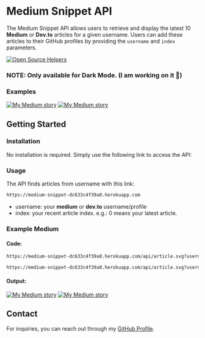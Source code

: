

# Medium Snippet API

The Medium Snippet API allows users to retrieve and display the latest 10 **Medium** or **Dev.to** articles for a given username. Users can add these articles to their GitHub profiles by providing the `username` and `index` parameters.

[![Open Source Helpers](https://www.codetriage.com/codescaptain/rails-medium-snippet/badges/users.svg)](https://www.codetriage.com/codescaptain/rails-medium-snippet)

### NOTE: Only available for  Dark Mode. (I am working on it 🫡)


### Examples

[![My Medium story](https://medium-snippet-dc633c4f39a0.herokuapp.com/api/article.svg?username=@codescaptain&index=0&source=medium)](#)
[![My Medium story](https://medium-snippet-dc633c4f39a0.herokuapp.com/api/article.svg?username=@codescaptain&index=0&source=dev_to)](#)

## Getting Started

### Installation
No installation is required. Simply use the following link to access the API:

### Usage
The API finds articles from username with this link:

```html
https://medium-snippet-dc633c4f39a0.herokuapp.com
```

- username: your **medium** or **dev.to** username/profile
- index: your recent article index. e.g.: 0 means your latest article.

### Example Medium

#### Code:

```html
https://medium-snippet-dc633c4f39a0.herokuapp.com/api/article.svg?username=@codescaptain&index=1&source=medium

https://medium-snippet-dc633c4f39a0.herokuapp.com/api/article.svg?username=@codescaptain&index=0&source=dev_to
```
#### Output:
[![My Medium story](https://medium-snippet-dc633c4f39a0.herokuapp.com/api/article.svg?username=@codescaptain&index=1&source=medium)](#)
[![My Medium story](https://medium-snippet-dc633c4f39a0.herokuapp.com/api/article.svg?username=@codescaptain&index=0&source=dev_to)](#)



## Contact

For inquiries, you can reach out through my [GitHub Profile](https://github.com/codescaptain).
